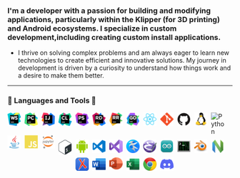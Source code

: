 ### I'm a developer with a passion for building and modifying applications, particularly within the Klipper (for 3D printing) and Android ecosystems. I specialize in custom development,including creating custom install applications.

* I thrive on solving complex problems and am always eager to learn new technologies to create efficient and innovative
solutions. My journey in development is driven by a curiosity to understand how things work and a desire to make them better.
- - -
### 🧰 Languages and Tools 🧰

<!--suppress HtmlDeprecatedAttribute, CheckImageSize -->
<img align="left" alt="WebStorm" width="30px" style="padding-right:8px;" src="icons/webstorm-128.png"/>
<img align="left" alt="PyCharm" width="30px" style="padding-right:8px;" src="icons/pycharm-128.png"/>
<img align="left" alt="IntelliJ" width="30px" style="padding-right:8px;" src="icons/intellij-idea-128.png"/>
<img align="left" alt="Clion" width="30px" style="padding-right:8px;" src="icons/clion-128.png"/>
<img align="left" alt="PhPStorm" width="30px" style="padding-right:8px;" src="icons/phpstorm-128.png"/>
<img align="left" alt="Rider" width="30px" style="padding-right:8px;" src="icons/rider-128.png"/>
<img align="left" alt="RustRover" width="30px" style="padding-right:8px;" src="icons/rustrover-128.png"/>
<img align="left" alt="GoLand" width="30px" style="padding-right:8px;" src="icons/goland-128.png"/>
<img align="left" alt="Atom" width="30px" style="padding-right:8px;" src="icons/atom.svg"/>
<img align="left" alt="Git" width="30px" style="padding-right:8px;" src="icons/git.svg" />
<img align="left" alt="GitHub" width="30px" style="padding-right:8px;" src="icons/github.svg"/>
<img align="left" alt="Linux" width="30px" style="padding-right:8px;" src="icons/linux.svg"/>
<img align="left" alt="Python" width="30px" style="padding-right:8px;" src="icons/python-128-1.png"/>
<img align="left" alt="Java" width="30px" style="padding-right:8px;" src="icons/java.svg"/>
<img align="left" alt="JavaScript" width="30px" style="padding-right:8px;" src="icons/javascript.svg" />
<img align="left" alt="Jupyter" width="30px" style="padding-right:8px;" src="icons/jupyter-128.png"/>



<img align="left" alt="Bash" width="30px" style="padding-right:8px; padding-top: 10px;" src="icons/bash-128.png"/>
<img align="left" alt="Android Studio" width="30px" style="padding-right:8px; padding-top: 10px;" src="icons/android-studio-128.png"/>
<img align="left" alt="VS_Code" width="30px" style="padding-right:8px; padding-top: 10px;" src="icons/vs-code-128.png"/>
<img align="left" alt="Visual_Studio" width="30px" style="padding-right:8px; padding-top: 10px;" src="icons/visual-studio-128.png"/>
<img align="left" alt="Kate" width="30px" style="padding-right:8px; padding-top: 10px;" src="icons/kate-128.png"/>
<img align="left" alt="Emacs" width="30px" style="padding-right:8px; padding-top: 10px;" src="icons/emacs-128.png"/>
<img align="left" alt="Arduino" width="30px" style="padding-right:8px; padding-top: 10px;" src="icons/arduino-ide-128.png"/>
<img align="left" alt="Terminal" width="30px" style="padding-right:8px; padding-top: 10px;" src="icons/terminal-128.png"/>
<img align="left" alt="Blender" width="30px" style="padding-right:8px; padding-top: 10px;" src="icons/blender-128.png"/>
<img align="left" alt="NeoVim" width="30px" style="padding-right:8px; padding-top: 10px;" src="icons/neovim-128.png"/>
<img align="left" alt="Oxygen" width="30px" style="padding-right:8px; padding-top: 10px;" src="icons/oxygen-128.png"/>
<img align="left" alt="Word" width="30px" style="padding-right:8px; padding-top: 10px;" src="icons/word-128.png"/>
<img align="left" alt="PowerPoint" width="30px" style="padding-right:8px; padding-top: 10px;" src="icons/powerpoint-128.png"/>
<img align="left" alt="Excel" width="30px" style="padding-right:8px; padding-top: 10px;" src="icons/excel-128.png"/>
<img align="left" alt="Chrome" width="30px" style="padding-right:8px; padding-top: 10px;" src="icons/chrome-128.png"/>
<img align="left" alt="Discord" width="30px" style="padding-right:8px; padding-top: 10px;" src="icons/discord-128.png"/>